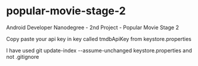 # popular-movie-stage-2
Android Developer Nanodegree - 2nd Project - Popular Movie Stage 2

Copy paste your api key in key called tmdbApiKey from keystore.properties

I have used git update-index --assume-unchanged keystore.properties and not .gitignore
